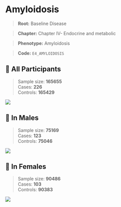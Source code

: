 # Amyloidosis

> **Root:** Baseline Disease  

> **Chapter:** Chapter IV- Endocrine and metabolic  

> **Phenotype:** Amyloidosis  

> **Code:** `E4_AMYLOIDOSIS`

## 🧪 All Participants  
> Sample size: **165655**  
> Cases: **226**  
> Controls: **165429**
<img src="/Disease/Figures/ALL/Incidence/E4_AMYLOIDOSIS.png"/>
<CsvTable src="/public/Disease/Data/ALL/Incidence/COX_E4_AMYLOIDOSIS.csv" label="🔍 View full results" />

## 👨 In Males  
> Sample size: **75169**  
> Cases: **123**  
> Controls: **75046**
<img src="/Disease/Figures/Male/Incidence/E4_AMYLOIDOSIS.png"/>
<CsvTable src="/public/Disease/Data/Male/Incidence/COX_E4_AMYLOIDOSIS.csv" label="🔍 View full results" />

## 👩 In Females  
> Sample size: **90486**  
> Cases: **103**  
> Controls: **90383**
<img src="/Disease/Figures/Female/Incidence/E4_AMYLOIDOSIS.png"/>
<CsvTable src="/public/Disease/Data/Female/Incidence/COX_E4_AMYLOIDOSIS.csv" label="🔍 View full results" />
